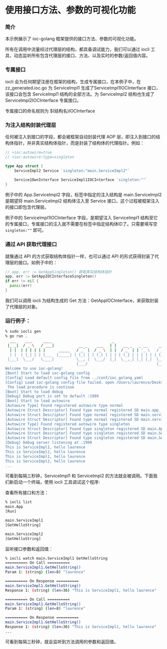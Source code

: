 # 使用接口方法、参数的可视化功能

### 简介

本示例展示了 ioc-golang 框架提供的接口方法、参数的可视化功能。

所有在调用中流量经过代理层的结构，都具备调试能力，我们可以通过 iocli 工具，动态监听所有包含代理层的接口、方法、以及实时的参数/返回值内容。

### 专属接口

iocli 会为任何期望注册在框架的结构，生成专属接口，在本例子中，在 zz_generated.ioc.go 为 ServiceImpl1 生成了ServiceImpl1IOCInterface 接口，该接口会包含 ServiceImpl1 结构的全部方法。为 ServiceImpl2 结构也生成了 ServiceImpl2IOCInterface 专属接口。

专属接口的命名规则为 $(结构名)IOCInterface

### 为注入结构封装代理层

任何被注入到接口的字段，都会被框架自动封装代理 AOP 层，即注入到接口的结构体指针，并非真实结构体指针，而是封装了结构体的代理指针。例如：

```go
// +ioc:autowire=true
// +ioc:autowire:type=singleton

type App struct {
	ServiceImpl2 Service `singleton:"main.ServiceImpl2"`
  
	Service1OwnInterface ServiceImpl1IOCInterface `singleton:""`
}
```

例子中的 App.ServiceImpl2 字段，标签中指定的注入结构是 main.ServiceImpl2 是期望将 main.ServiceImpl2 结构体注入至 Service 接口，这个过程被框架注入的接口即包含代理层。

例子中的 ServiceImpl1IOCInterface 字段，是期望注入 ServiceImpl1 结构至它的专属接口，专属接口的注入就不需要在标签中指定结构体ID了。只需要填写空 `singleton:""` 即可。

### 通过 API 获取代理接口

就像通过 API 的方式获取结构体指针一样，也可以通过 API 的形式获得封装了代理层的接口。如例子中的：

```go
// app, err := GetAppSingleton() 获取真实结构体指针
app, err := GetAppIOCInterfaceSingleton()
if err != nil {
  panic(err)
}
```

我们可以调用 iocli 为结构生成的 Get 方法：GetAppIOCInterface，来获取封装了代理层的对象。

### 运行例子：

```bash
% sudo iocli gen
% go run .
  ___    ___     ____                           _                         
 |_ _|  / _ \   / ___|           __ _    ___   | |   __ _   _ __     __ _ 
  | |  | | | | | |      _____   / _` |  / _ \  | |  / _` | | '_ \   / _` |
  | |  | |_| | | |___  |_____| | (_| | | (_) | | | | (_| | | | | | | (_| |
 |___|  \___/   \____|          \__, |  \___/  |_|  \__,_| |_| |_|  \__, |
                                |___/                               |___/ 
Welcome to use ioc-golang!
[Boot] Start to load ioc-golang config
[Config] Load default config file from ../conf/ioc_golang.yaml
[Config] Load ioc-golang config file failed. open /Users/laurence/Desktop/workplace/alibaba/IOC-Golang/example/conf/ioc_golang.yaml: no such file or directory
 The load procedure is continue
[Boot] Start to load debug
[Debug] Debug port is set to default :1999
[Boot] Start to load autowire
[Autowire Type] Found registered autowire type normal
[Autowire Struct Descriptor] Found type normal registered SD main.app_
[Autowire Struct Descriptor] Found type normal registered SD main.serviceImpl1_
[Autowire Struct Descriptor] Found type normal registered SD main.serviceImpl2_
[Autowire Type] Found registered autowire type singleton
[Autowire Struct Descriptor] Found type singleton registered SD main.App
[Autowire Struct Descriptor] Found type singleton registered SD main.ServiceImpl1
[Autowire Struct Descriptor] Found type singleton registered SD main.ServiceImpl2
[Debug] Debug server listening at :1999
This is ServiceImpl1, hello laurence
This is ServiceImpl2, hello laurence
This is ServiceImpl1, hello laurence
This is ServiceImpl2, hello laurence
...
```

可看到每隔三秒钟，ServiceImpl1 和 ServiceImpl2 的方法就会被调用。下面我们新启动一个终端，使用 iocli 工具调试这个程序: 

查看所有接口和方法：

```bash
% iocli list
main.App
[Run]

main.ServiceImpl1
[GetHelloString]

main.ServiceImpl2
[GetHelloString]

```

监听接口参数和返回值：

```bash
% iocli watch main.ServiceImpl1 GetHelloString
========== On Call ==========
main.ServiceImpl1.GetHelloString()
Param 1: (string) (len=8) "laurence"

========== On Response ==========
main.ServiceImpl1.GetHelloString()
Response 1: (string) (len=36) "This is ServiceImpl1, hello laurence"

========== On Call ==========
main.ServiceImpl1.GetHelloString()
Param 1: (string) (len=8) "laurence"

========== On Response ==========
main.ServiceImpl1.GetHelloString()
Response 1: (string) (len=36) "This is ServiceImpl1, hello laurence"
...
```

可看到每隔三秒钟，就会监听到方法调用的参数和返回值。
